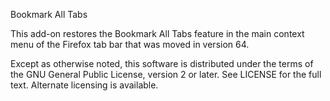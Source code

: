 Bookmark All Tabs

This add-on restores the Bookmark All Tabs feature in the main context menu of the Firefox tab bar that was moved in version 64. 

Except as otherwise noted, this software is distributed under the terms of the GNU General Public License, version 2 or later. See LICENSE for the full text. Alternate licensing is available.

